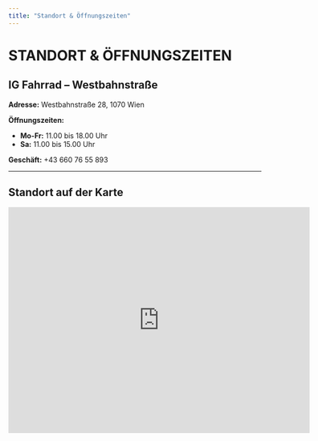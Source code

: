 ```yaml
---
title: "Standort & Öffnungszeiten"
---
```


# STANDORT & ÖFFNUNGSZEITEN

## IG Fahrrad – Westbahnstraße

**Adresse:**
Westbahnstraße 28, 1070 Wien

**Öffnungszeiten:**
- **Mo-Fr:** 11.00 bis 18.00 Uhr
- **Sa:** 11.00 bis 15.00 Uhr

**Geschäft:** +43 660 76 55 893

---

## Standort auf der Karte

<iframe 
  src="https://www.google.com/maps/embed?pb=!1m18!1m12!1m3!1d423.1923211031553!2d16.3486776!3d48.1962081!2m3!1f0!2f0!3f0!3m2!1i1024!2i768!4f13.1!3m3!1m2!1s0x476d078bce611633%3A0xaee4670db2202edc!2sig-fahrrad%20%7C%20Otto-Bauer-Gasse!5e0!3m2!1sen!2sus!4v1624103927721!5m2!1sen!2sus" 
  width="600" 
  height="450" 
  style="border:0;" 
  allowfullscreen="" 
  loading="lazy">
</iframe>

